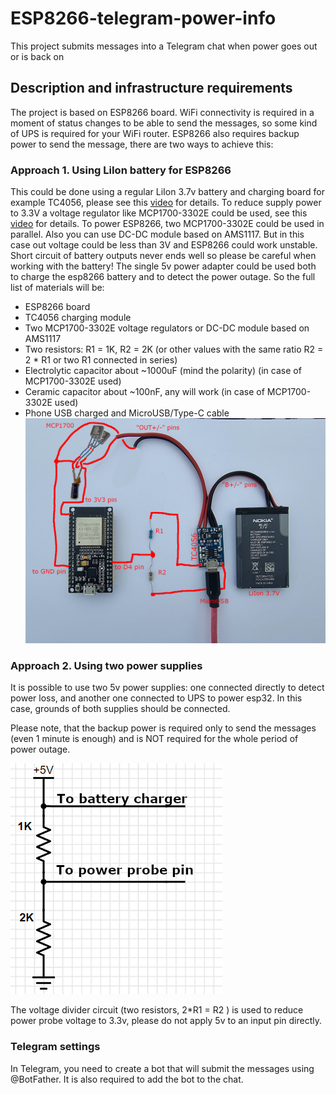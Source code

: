 # ESP8266-telegram-power-info
This project submits messages into a Telegram chat when power goes out or is back on

## Description and infrastructure requirements
The project is based on ESP8266 board.
WiFi connectivity is required in a moment of status changes to be able to send the messages,
so some kind of UPS is required for your WiFi router. 
ESP8266 also requires backup power to send the message, there are two ways to achieve this:

### Approach 1. Using LiIon battery for ESP8266
This could be done using a regular LiIon 3.7v battery and charging board for example TC4056, please see this
[video](https://www.youtube.com/watch?v=Lk__xTxLlY0) for details. 
To reduce supply power to 3.3V a voltage regulator like MCP1700-3302E could be used, see this [video](https://www.youtube.com/watch?v=Z-36HflHotU)
for details. To power ESP8266, two MCP1700-3302E could be used in parallel. Also you can use DC-DC module based on AMS1117. But in this case out voltage could be less than 3V and ESP8266 could work unstable.
Short circuit of battery outputs never ends well so please be careful when working with the battery!
The single 5v power adapter could be used both to charge the esp8266 battery and to detect the power outage.
So the full list of materials will be:
- ESP8266 board
- TC4056 charging module
- Two MCP1700-3302E voltage regulators or DC-DC module based on AMS1117
- Two resistors: R1 = 1K, R2 = 2K (or other values with the same ratio R2 = 2 * R1 or two R1 connected in series)
- Electrolytic capacitor about ~1000uF (mind the polarity) (in case of MCP1700-3302E used)
- Ceramic capacitor about ~100nF, any will work (in case of MCP1700-3302E used)
- Phone USB charged and MicroUSB/Type-C cable
![diagram](diagram.jpg)

### Approach 2. Using two power supplies
It is possible to use two 5v power supplies: one connected directly to detect power loss,
and another one connected to UPS to power esp32. In this case, grounds of both supplies should be connected.

Please note, that the backup power is required only to send the messages (even 1 minute is enough) and is NOT required for the
whole period of power outage.

![schematic](schematic.png)

The voltage divider circuit (two resistors, 2*R1 = R2 ) is used to reduce power probe voltage to 3.3v, please do not apply 5v to an input pin directly.

### Telegram settings
In Telegram, you need to create a bot that will submit the messages using @BotFather.
It is also required to add the bot to the chat.

